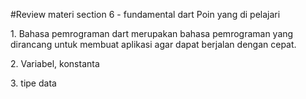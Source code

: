 #Review materi section 6 - fundamental dart
 Poin yang di pelajari
<p>1. Bahasa pemrograman dart merupakan bahasa pemrograman yang dirancang untuk membuat aplikasi agar dapat berjalan dengan cepat.</p>
<p>2. Variabel, konstanta</p>
<p>3. tipe data</p>